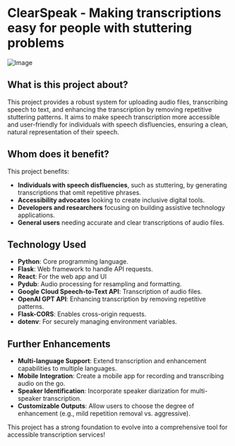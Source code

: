 # ClearSpeak - Making transcriptions easy for people with stuttering problems

![Image](./assets/overview.png)

## **What is this project about?**
This project provides a robust system for uploading audio files, transcribing speech to text, and enhancing the transcription by removing repetitive stuttering patterns. It aims to make speech transcription more accessible and user-friendly for individuals with speech disfluencies, ensuring a clean, natural representation of their speech.

## **Whom does it benefit?**
This project benefits:
- **Individuals with speech disfluencies**, such as stuttering, by generating transcriptions that omit repetitive phrases.
- **Accessibility advocates** looking to create inclusive digital tools.
- **Developers and researchers** focusing on building assistive technology applications.
- **General users** needing accurate and clear transcriptions of audio files.

## **Technology Used**
- **Python**: Core programming language.
- **Flask**: Web framework to handle API requests.
- **React**: For the web app and UI
- **Pydub**: Audio processing for resampling and formatting.
- **Google Cloud Speech-to-Text API**: Transcription of audio files.
- **OpenAI GPT API**: Enhancing transcription by removing repetitive patterns.
- **Flask-CORS**: Enables cross-origin requests.
- **dotenv**: For securely managing environment variables.

## **Further Enhancements**
- **Multi-language Support**: Extend transcription and enhancement capabilities to multiple languages.
- **Mobile Integration**: Create a mobile app for recording and transcribing audio on the go.
- **Speaker Identification**: Incorporate speaker diarization for multi-speaker transcription.
- **Customizable Outputs**: Allow users to choose the degree of enhancement (e.g., mild repetition removal vs. aggressive).

This project has a strong foundation to evolve into a comprehensive tool for accessible transcription services!

